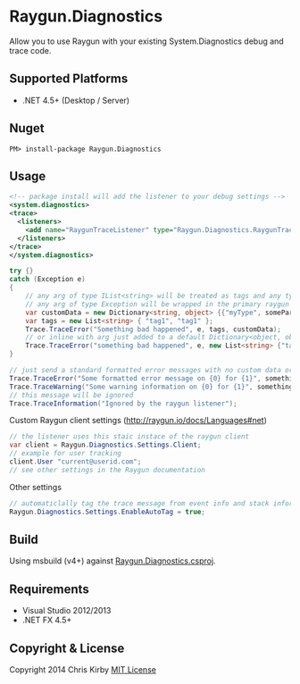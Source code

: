 # Raygun.Diagnostics #

Allow you to use Raygun with your existing System.Diagnostics debug and trace code. 

## Supported Platforms

* .NET 4.5+ (Desktop / Server)

## Nuget ##

`PM> install-package Raygun.Diagnostics`

## Usage ##

```xml
<!-- package install will add the listener to your debug settings -->
<system.diagnostics>
<trace>
  <listeners>
    <add name="RaygunTraceListener" type="Raygun.Diagnostics.RaygunTraceListener, Raygun.Diagnostics" />
  </listeners>
</trace>
</system.diagnostics>
```

```c#
try {}
catch (Exception e)
{
	// any arg of type IList<string> will be treated as tags and any type of IDictionary will be treated as custom data	
	// any arg of type Exception will be wrapped in the primary raygun exception object
	var customData = new Dictionary<string, object> {{"myType", someParameter}};
	var tags = new List<string> { "tag1", "tag1" };	
	Trace.TraceError("Something bad happened", e, tags, customData);
	// or inline with arg just added to a default Dictionary<object, object> object
	Trace.TraceError("something bad happened", e, new List<string> {"tag1"}, someParameter, otherParameter);
}
```

```c#
// just send a standard formatted error messages with no custom data or tags (unless auto tag is enabled)
Trace.TraceError("Some formatted error message on {0} for {1}", something, otherThing);
Trace.TraceWarning("Some warning information on {0} for {1}", something, otherThing);
// this message will be ignored
Trace.TraceInformation("Ignored by the raygun listener");
```

Custom Raygun client settings (http://raygun.io/docs/Languages#net)
```c#
// the listener uses this staic instace of the raygun client
var client = Raygun.Diagnostics.Settings.Client;
// example for user tracking
client.User "current@userid.com";
// see other settings in the Raygun documentation
```

Other settings
```c#
// automaticlally tag the trace message from event info and stack information
Raygun.Diagnostics.Settings.EnableAutoTag = true;
```

## Build ##
Using msbuild (v4+) against [Raygun.Diagnostics.csproj](src/Raygun.Diagnostics/Raygun.Diagnostics.csproj).


## Requirements ##
- Visual Studio 2012/2013
- .NET FX 4.5+

## Copyright & License ##

Copyright 2014 Chris Kirby
[MIT License](LICENSE.txt)

